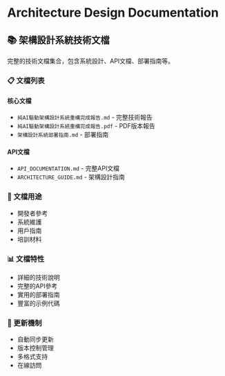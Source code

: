 # Architecture Design Documentation

## 📚 架構設計系統技術文檔

完整的技術文檔集合，包含系統設計、API文檔、部署指南等。

### 📋 文檔列表

#### 核心文檔
- `純AI驅動架構設計系統重構完成報告.md` - 完整技術報告
- `純AI驅動架構設計系統重構完成報告.pdf` - PDF版本報告
- `架構設計系統部署指南.md` - 部署指南

#### API文檔
- `API_DOCUMENTATION.md` - 完整API文檔
- `ARCHITECTURE_GUIDE.md` - 架構設計指南

### 🎯 文檔用途
- 開發者參考
- 系統維護
- 用戶指南
- 培訓材料

### 📊 文檔特性
- 詳細的技術說明
- 完整的API參考
- 實用的部署指南
- 豐富的示例代碼

### 🔄 更新機制
- 自動同步更新
- 版本控制管理
- 多格式支持
- 在線訪問

